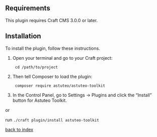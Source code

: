 ## Requirements

This plugin requires Craft CMS 3.0.0 or later.


## Installation

To install the plugin, follow these instructions.

1. Open your terminal and go to your Craft project:

        cd /path/to/project

2. Then tell Composer to load the plugin:

        composer require astuteo/astuteo-toolkit

3. In the Control Panel, go to Settings → Plugins and click the “Install” button for Astuteo Toolkit.

or

run
`./craft plugin/install astuteo-toolkit`

[back to index](../README.md) 
